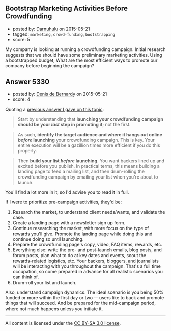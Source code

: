 ## Bootstrap Marketing Activities Before Crowdfunding

- posted by: [Darnuhulu](https://stackexchange.com/users/2656627/darnuhulu) on 2015-05-21
- tagged: `marketing`, `crowd-funding`, `bootstrapping`
- score: 5

My company is looking at running a crowdfunding campaign. Initial research suggests that we should have some preliminary marketing activities. Using a bootstrapped budget, What are the most efficient ways to promote our company before beginning the campaign?


## Answer 5330

- posted by: [Denis de Bernardy](https://stackexchange.com/users/182468/denis-de-bernardy) on 2015-05-21
- score: 4

Quoting a [previous answer I gave on this topic](https://startups.stackexchange.com/a/4104/1824):

> Start by understanding that **launching your crowdfunding campaign should be your *last* step in promoting it**; not the first.

> As such, **identify the target audience and where it hangs out online *before* launching** your crowdfunding campaign. This is key. Your entire execution will be a gazillion times more efficient if you do this properly.

> Then **build your list *before* launching**. You want backers lined up and excited before you publish. In practical terms, this means building a landing page to feed a mailing list, and then drum-rolling the crowdfunding campaign by emailing your list when you're about to launch.

You'll find a lot more in it, so I'd advise you to read it in full.

If I were to prioritize pre-campaign activities, they'd be:

1. Research the market, to understand client needs/wants, and validate the case.
2. Create a landing page with a newsletter sign up form.
3. Continue researching the market, with more focus on the type of rewards you'll give. Promote the landing page while doing this and continue doing so until launching.
4. Prepare the crowdfunding page's copy, video, FAQ items, rewards, etc.
5. Everything else: write the pre- and post-launch emails, blog posts, and forum posts, plan what to do at key dates and events, scout the rewards-related logistics, etc. Your backers, bloggers, and journalists will be interacting with you throughout the campaign. That's a full time occupation, so come prepared in advance for all realistic scenarios you can think of.
6. Drum-roll your list and launch.

Also, understand campaign dynamics. The ideal scenario is you being 50% funded or more within the first day or two -- users like to back and promote things that will succeed. And be prepared for the mid-campaign period, where not much happens unless you initiate it.



---

All content is licensed under the [CC BY-SA 3.0 license](https://creativecommons.org/licenses/by-sa/3.0/).
